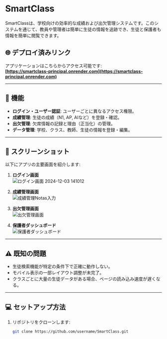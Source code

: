 # SmartClass

SmartClassは、学校向けの効率的な成績および出欠管理システムです。このシステムを通じて、教員や管理者は簡単に生徒の情報を追跡でき、生徒と保護者も情報を簡単に閲覧できます。

## 🌐 デプロイ済みリンク
アプリケーションはこちらからアクセス可能です:  
**[https://smartclass-principal.onrender.com](https://smartclass-principal.onrender.com)**

---

## 📌 機能

- **ログイン・ユーザー認証**: ユーザーごとに異なるアクセス権限。
- **成績管理**: 生徒の成績（N1, AP, AIなど）を登録・確認。
- **出欠管理**: 欠席情報の記録と理由（正当化）の管理。
- **データ管理**: 学校、クラス、教師、生徒の情報を登録・編集。

---

## 📸 スクリーンショット

以下にアプリの主要画面を紹介します:

1. **ログイン画面**  
   ![ログイン画面 2024-12-03 141012](https://github.com/user-attachments/assets/33d1e07b-1962-4b1e-a1bf-3ccd5528356e)


2. **成績管理画面**  
   ![成績管理Notas入力](https://github.com/user-attachments/assets/c15b5a6d-0742-4165-a72f-ab7d3c531897)


3. **出欠管理画面**  
   ![出欠管理画面](path-to-attendance-screenshot.png)

4. **保護者ダッシュボード**  
   ![保護者ダッシュボード](path-to-parent-dashboard-screenshot.png)

---

## ⚠️ 既知の問題

- 生徒検索機能が特定の条件下で正確に動作しない。
- モバイル表示の一部レイアウト調整が未完了。
- クラスごとに大量の生徒データがある場合、ページの読み込み速度が遅くなる。

---

## 💻 セットアップ方法

1. リポジトリをクローンします:
   ```bash
   git clone https://github.com/username/SmartClass.git

